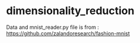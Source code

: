 # dimensionality_reduction

Data and mnist_reader.py file is from : https://github.com/zalandoresearch/fashion-mnist 